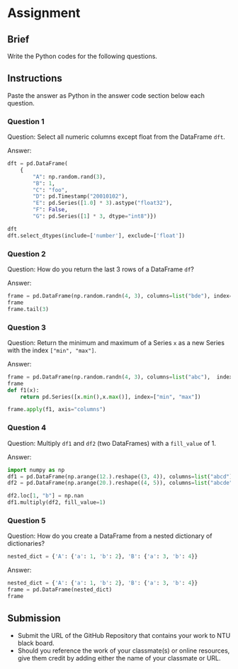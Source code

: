 # Assignment

## Brief

Write the Python codes for the following questions.

## Instructions

Paste the answer as Python in the answer code section below each question.

### Question 1

Question: Select all numeric columns except float from the DataFrame `dft`.

Answer:

```python
dft = pd.DataFrame(
    {
        "A": np.random.rand(3), 
        "B": 1, 
        "C": "foo", 
        "D": pd.Timestamp("20010102"), 
        "E": pd.Series([1.0] * 3).astype("float32"), 
        "F": False, 
        "G": pd.Series([1] * 3, dtype="int8")})

dft
dft.select_dtypes(include=['number'], exclude=['float'])

```

### Question 2

Question: How do you return the last 3 rows of a DataFrame `df`?

Answer:

```python
frame = pd.DataFrame(np.random.randn(4, 3), columns=list("bde"), index=["Utah", "Ohio", "Texas", "Oregon"])
frame
frame.tail(3)
```

### Question 3

Question: Return the minimum and maximum of a Series `x` as a new Series with the index `["min", "max"]`.

Answer:

```python
frame = pd.DataFrame(np.random.randn(4, 3), columns=list("abc"),  index=["Utah", "Ohio", "Texas", "Oregon"])
frame
def f1(x):
    return pd.Series([x.min(),x.max()], index=["min", "max"])

frame.apply(f1, axis="columns")

```

### Question 4

Question: Multiply `df1` and `df2` (two DataFrames) with a `fill_value` of 1.

Answer:

```python
import numpy as np
df1 = pd.DataFrame(np.arange(12.).reshape((3, 4)), columns=list("abcd"))
df2 = pd.DataFrame(np.arange(20.).reshape((4, 5)), columns=list("abcde"))

df2.loc[1, "b"] = np.nan
df1.multiply(df2, fill_value=1)

```

### Question 5

Question: How do you create a DataFrame from a nested dictionary of dictionaries?

```python
nested_dict = {'A': {'a': 1, 'b': 2}, 'B': {'a': 3, 'b': 4}}
```

Answer:

```python
nested_dict = {'A': {'a': 1, 'b': 2}, 'B': {'a': 3, 'b': 4}}
frame = pd.DataFrame(nested_dict)
frame
```

## Submission

- Submit the URL of the GitHub Repository that contains your work to NTU black board.
- Should you reference the work of your classmate(s) or online resources, give them credit by adding either the name of your classmate or URL.
